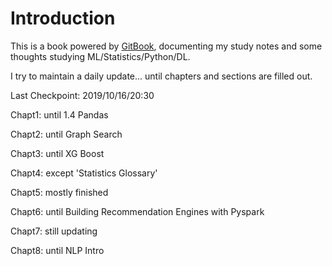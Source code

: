 # Introduction

This is a book powered by [GitBook](https://louisazhou.gitbook.io/notes/), documenting my study notes and some thoughts studying ML/Statistics/Python/DL.

I try to maintain a daily update... until chapters and sections are filled out.   
  
Last Checkpoint: 2019/10/16/20:30

Chapt1: until 1.4 Pandas

Chapt2: until Graph Search

Chapt3: until XG Boost

Chapt4: except 'Statistics Glossary'

Chapt5: mostly finished

Chapt6: until Building Recommendation Engines with Pyspark

Chapt7: still updating

Chapt8: until NLP Intro

